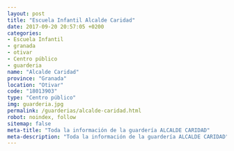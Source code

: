 ```yaml
---
layout: post
title: "Escuela Infantil Alcalde Caridad"
date: 2017-09-20 20:57:05 +0200
categories:
- Escuela Infantil
- granada
- otivar
- Centro público
- guarderia
name: "Alcalde Caridad"
province: "Granada"
location: "Otivar"
code: "18013903"
type: "Centro público"
img: guarderia.jpg
permalink: /guarderias/alcalde-caridad.html
robot: noindex, follow
sitemap: false
meta-title: "Toda la información de la guardería ALCALDE CARIDAD"
meta-description: "Toda la información de la guardería ALCALDE CARIDAD"
---
```

